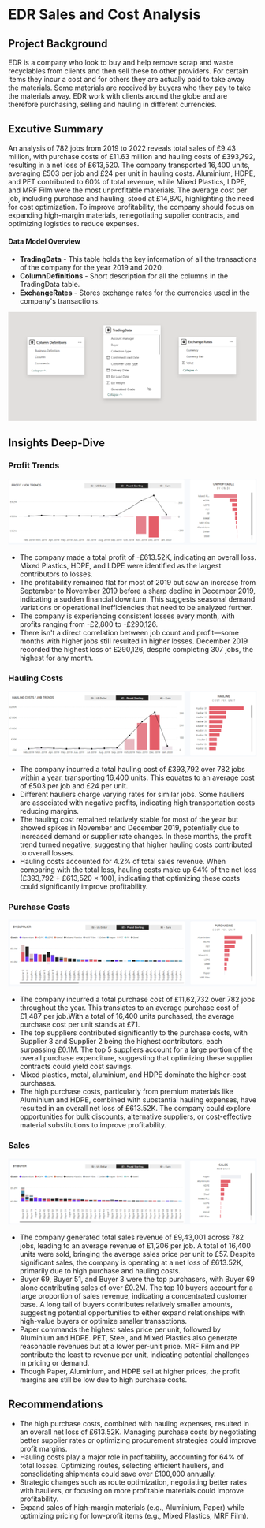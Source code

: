# EDR Sales and Cost Analysis

## Project Background
EDR is a company who look to buy and help remove scrap and waste recyclables from clients and then sell these to other providers. For certain items they incur a cost and for others they are actually paid to take away the materials. Some materials are received by buyers who they pay to take the materials away. EDR work with clients around the globe and are therefore purchasing, selling and hauling in different currencies.

## Excutive Summary
An analysis of 782 jobs from 2019 to 2022 reveals total sales of £9.43 million, with purchase costs of £11.63 million and hauling costs of £393,792, resulting in a net loss of £613,520. The company transported 16,400 units, averaging £503 per job and £24 per unit in hauling costs. Aluminium, HDPE, and PET contributed to 60% of total revenue, while Mixed Plastics, LDPE, and MRF Film were the most unprofitable materials. The average cost per job, including purchase and hauling, stood at £14,870, highlighting the need for cost optimization. To improve profitability, the company should focus on expanding high-margin materials, renegotiating supplier contracts, and optimizing logistics to reduce expenses.


#### Data Model Overview
- **TradingData** - This table holds the key information of all the transactions of the company for the year 2019 and 2020.  
- **ColumnDefinitions** - Short description for all the columns in the TradingData table.
- **ExchangeRates** - Stores exchange rates for the currencies used in the company's transactions.

![](DataModel.png)

## Insights Deep-Dive
### Profit Trends
![](ProfitTrends.png)
- The company made a total profit of -£613.52K, indicating an overall loss. Mixed Plastics, HDPE, and LDPE were identified as the largest contributors to losses.
- The profitability remained flat for most of 2019 but saw an increase from September to November 2019 before a sharp decline in December 2019, indicating a sudden financial downturn. This suggests seasonal demand variations or operational inefficiencies that need to be analyzed further.
- The company is experiencing consistent losses every month, with profits ranging from -£2,800 to -£290,126.
- There isn't a direct correlation between job count and profit—some months with higher jobs still resulted in higher losses. December 2019 recorded the highest loss of £290,126, despite completing 307 jobs, the highest for any month.

### Hauling Costs
![](HaulingCosts.png)
-  The company incurred a total hauling cost of £393,792 over 782 jobs within a year, transporting 16,400 units. This equates to an average cost of £503 per job and £24 per unit.
-  Different hauliers charge varying rates for similar jobs. Some hauliers are associated with negative profits, indicating high transportation costs reducing margins.
-  The hauling cost remained relatively stable for most of the year but showed spikes in November and December 2019, potentially due to increased demand or supplier rate changes. In these months, the profit trend turned negative, suggesting that higher hauling costs contributed to overall losses.
-  Hauling costs accounted for 4.2% of total sales revenue. When comparing with the total loss, hauling costs make up 64% of the net loss (£393,792 ÷ £613,520 × 100), indicating that optimizing these costs could significantly improve profitability.

### Purchase Costs
![](PurchaseCosts.png)
- The company incurred a total purchase cost of £11,62,732 over 782 jobs throughout the year. This translates to an average purchase cost of £1,487 per job.With a total of 16,400 units purchased, the average purchase cost per unit stands at £71.
- The top suppliers contributed significantly to the purchase costs, with Supplier 3 and Supplier 2 being the highest contributors, each surpassing £0.1M. The top 5 suppliers account for a large portion of the overall purchase expenditure, suggesting that optimizing these supplier contracts could yield cost savings.
- Mixed plastics, metal, aluminium, and HDPE dominate the higher-cost purchases.
- The high purchase costs, particularly from premium materials like Aluminium and HDPE, combined with substantial hauling expenses, have resulted in an overall net loss of £613.52K. The company could explore opportunities for bulk discounts, alternative suppliers, or cost-effective material substitutions to improve profitability.

### Sales
![](Sales.png)
- The company generated total sales revenue of £9,43,001 across 782 jobs, leading to an average revenue of £1,206 per job. A total of 16,400 units were sold, bringing the average sales price per unit to £57. Despite significant sales, the company is operating at a net loss of £613.52K, primarily due to high purchase and hauling costs.
- Buyer 69, Buyer 51, and Buyer 3 were the top purchasers, with Buyer 69 alone contributing sales of over £0.2M. The top 10 buyers account for a large proportion of sales revenue, indicating a concentrated customer base. A long tail of buyers contributes relatively smaller amounts, suggesting potential opportunities to either expand relationships with high-value buyers or optimize smaller transactions.
- Paper commands the highest sales price per unit, followed by Aluminium and HDPE. PET, Steel, and Mixed Plastics also generate reasonable revenues but at a lower per-unit price. MRF Film and PP contribute the least to revenue per unit, indicating potential challenges in pricing or demand.
- Though Paper, Aluminium, and HDPE sell at higher prices, the profit margins are still be low due to high purchase costs.

## Recommendations
- The high purchase costs, combined with hauling expenses, resulted in an overall net loss of £613.52K. Managing purchase costs by negotiating better supplier rates or optimizing procurement strategies could improve profit margins.
- Hauling costs play a major role in profitability, accounting for 64% of total losses. Optimizing routes, selecting efficient hauliers, and consolidating shipments could save over £100,000 annually.
- Strategic changes such as route optimization, negotiating better rates with hauliers, or focusing on more profitable materials could improve profitability.
- Expand sales of high-margin materials (e.g., Aluminium, Paper) while optimizing pricing for low-profit items (e.g., Mixed Plastics, MRF Film).

















